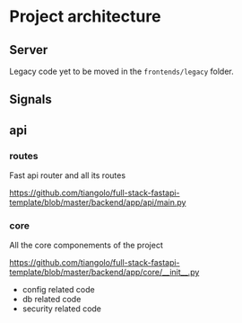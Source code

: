 # Project architecture

## Server

Legacy code yet to be moved in the `frontends/legacy` folder.

## Signals

## api

### routes

Fast api router and all its routes

https://github.com/tiangolo/full-stack-fastapi-template/blob/master/backend/app/api/main.py

### core

All the core componements of the project

https://github.com/tiangolo/full-stack-fastapi-template/blob/master/backend/app/core/__init__.py

- config related code
- db related code
- security related code